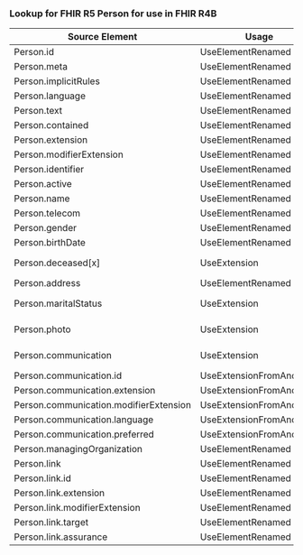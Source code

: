 ### Lookup for FHIR R5 Person for use in FHIR R4B

| Source Element | Usage | Target |
| -------------- | ----- | ------ |
| Person.id | UseElementRenamed | Person.id |
| Person.meta | UseElementRenamed | Person.meta |
| Person.implicitRules | UseElementRenamed | Person.implicitRules |
| Person.language | UseElementRenamed | Person.language |
| Person.text | UseElementRenamed | Person.text |
| Person.contained | UseElementRenamed | Person.contained |
| Person.extension | UseElementRenamed | Person.extension |
| Person.modifierExtension | UseElementRenamed | Person.modifierExtension |
| Person.identifier | UseElementRenamed | Person.identifier |
| Person.active | UseElementRenamed | Person.active |
| Person.name | UseElementRenamed | Person.name |
| Person.telecom | UseElementRenamed | Person.telecom |
| Person.gender | UseElementRenamed | Person.gender |
| Person.birthDate | UseElementRenamed | Person.birthDate |
| Person.deceased[x] | UseExtension | http://hl7.org/fhir/5.0/StructureDefinition/extension-Person.deceased |
| Person.address | UseElementRenamed | Person.address |
| Person.maritalStatus | UseExtension | http://hl7.org/fhir/5.0/StructureDefinition/extension-Person.maritalStatus |
| Person.photo | UseExtension | http://hl7.org/fhir/5.0/StructureDefinition/extension-Person.photo |
| Person.communication | UseExtension | http://hl7.org/fhir/5.0/StructureDefinition/extension-Person.communication |
| Person.communication.id | UseExtensionFromAncestor | - |
| Person.communication.extension | UseExtensionFromAncestor | - |
| Person.communication.modifierExtension | UseExtensionFromAncestor | - |
| Person.communication.language | UseExtensionFromAncestor | - |
| Person.communication.preferred | UseExtensionFromAncestor | - |
| Person.managingOrganization | UseElementRenamed | Person.managingOrganization |
| Person.link | UseElementRenamed | Person.link |
| Person.link.id | UseElementRenamed | Person.link.id |
| Person.link.extension | UseElementRenamed | Person.link.extension |
| Person.link.modifierExtension | UseElementRenamed | Person.link.modifierExtension |
| Person.link.target | UseElementRenamed | Person.link.target |
| Person.link.assurance | UseElementRenamed | Person.link.assurance |
